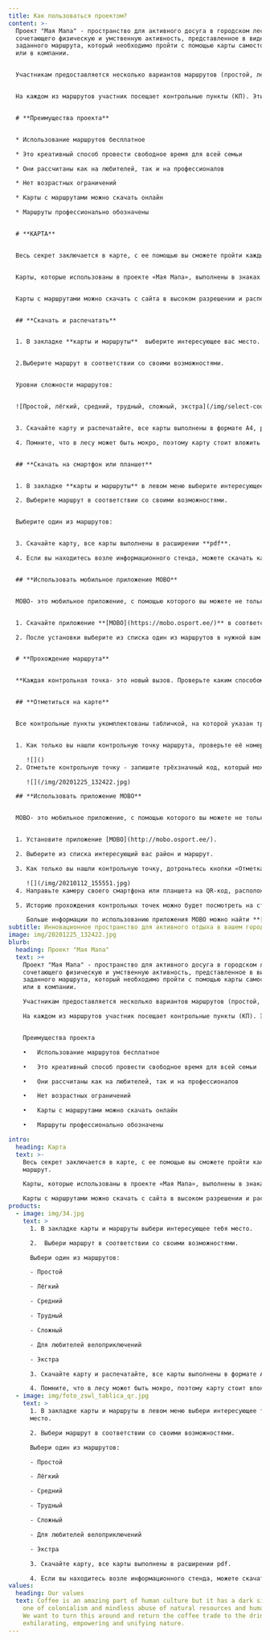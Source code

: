 ```yaml
---
title: Как пользоваться проектом?
content: >-
  Проект "Мая Мапа" - пространство для активного досуга в городском лесопарке,
  сочетающего физическую и умственную активность, представленное в виде
  заданного маршрута, который необходимо пройти с помощью карты самостоятельно
  или в компании.


  Участникам предоставляется несколько вариантов маршрутов (простой, легкий, средний, сложный, трудный, экстра, веломаршрут) в зависимости от возраста, физической подготовки, средства передвижения. Проходить маршруты разрешено неограниченное число раз. Также предоставлена возможность самостоятельного планирования маршрутов.


  На каждом из маршрутов участник посещает контрольные пункты (КП). Эти точки обозначены на местности деревянными столбиками. Столбики оборудованы информационными табличками с указанием номера КП, QR кодом, буквенным кодом.


  # **Преимущества проекта**


  * Использование маршрутов бесплатное

  * Это креативный способ провести свободное время для всей семьи

  * Они рассчитаны как на любителей, так и на профессионалов

  * Нет возрастных ограничений

  * Карты с маршрутами можно скачать онлайн

  * Маршруты профессионально обозначены


  # **КАРТА**


  Весь секрет заключается в карте, с ее помощью вы сможете пройти каждый маршрут.


  Карты, которые использованы в проекте «Мая Мапа», выполнены в знаках карт спортивного ориентирования. Карта отображает местность вокруг вас, с ее помощью участник может сориентироваться на местности и найти оптимальный путь к контрольной точке маршрута.


  Карты с маршрутами можно скачать с сайта в высоком разрешении и распечатать самостоятельно дома. Также можно проходить маршрут с помощью смартфона или планшета, предварительно загрузив карту с маршрутом с сайта или просто сделав фото карты со всеми КП на информационном стенде. Маршруты можно проходить в любое удобное время суток без привязки к датам, всесезонно.


  ## **Скачать и распечатать**


  1. В закладке **карты и маршруты**  выберите интересующее вас место.


  2.Выберите маршрут в соответствии со своими возможностями.


  Уровни сложности маршрутов:


  ![Простой, лёгкий, средний, трудный, сложный, экстра](/img/select-course.png "Выбор уровня сложности маршрута")


  3. Скачайте карту и распечатайте, все карты выполнены в формате А4, расширение файла **pdf**

  4. Помните, что в лесу может быть мокро, поэтому карту стоит вложить в защитный пакет.


  ## **Скачать на смартфон или планшет**


  1. В закладке **карты и маршруты** в левом меню выберите интересующее вас место.

  2. Выберите маршрут в соответствии со своими возможностями.


  Выберите один из маршрутов:


  3. Скачайте карту, все карты выполнены в расширении **pdf**.

  4. Если вы находитесь возле информационного стенда, можете скачать карту сканировав **QR-**код. Предварительно выбрав сложность маршрута.


  ## **Использовать мобильное приложение MOBO**


  MOBO- это мобильное приложение, с помощью которого вы можете не только находить контрольные точки маршрута, но и отмечаться на них.


  1. Скачайте приложение **[MOBO](https://mobo.osport.ee/)** в соответствии с используемым ПО (iOS, Android, Windows Phone, Nokia).

  2. После установки выберите из списка один из маршрутов в нужной вам местности. На экране появится карта с маршрутом. Каждая контрольная точка оборудована табличкой с размещенным на ней QR-кодом, с помощью которого вы сможете произвести отметку на КП.


  # **Прохождение маршрута**


  **Каждая контрольная точка- это новый вызов. Проверьте каким способом вы можете подтвердить свое нахождение на контрольной точке.**


  ## **Отметиться на карте**


  Все контрольные пункты укомплектованы табличкой, на которой указан трехзначный код. С помощью кода вы можете подтвердить прохождение контрольной точки маршрута.


  1. Как только вы нашли контрольную точку маршрута, проверьте её номер, есть ли он в таблице возле карты, чтобы удостовериться в этом, что вы находитесь на правильной контрольной точке.

     ![]()
  2. Отметьте контрольную точку - запишите трёхзначный код, который можно будет проверить на финише.

     ![](/img/20201225_132422.jpg)

  ## **Использовать приложение MOBO**


  MOBO- это мобильное приложение, с помощью которого вы можете не только находить контрольные точки, но и отмечаться на них. МОBO- это международный проект, в базе которого находится несколько десятков карт с 8 стран мира, и она все время растет.


  1. Установите приложение [MOBO](http://mobo.osport.ee/).

  2. Выберите из списка интересующий вас район и маршрут.

  3. Как только вы нашли контрольную точку, дотроньтесь кнопки «Отметка» в левом нижнем углу экрана.

     ![](/img/20210112_155551.jpg)
  4. Направьте камеру своего смартфона или планшета на QR-код, расположенный на табличке и чуть подождите,  пока камера отсканирует код и отметит его прохождение контрольной точки автоматически.

  5. Историю прохождения контрольных точек можно будет посмотреть на странице [МОВО](https://mobo.osport.ee/).

     Больше информации по использованию приложения МОBO можно найти **[тут](https://mobo.osport.ee/)**.
subtitle: Инновационное пространство для активного отдыха в вашем городе.
image: img/20201225_132422.jpg
blurb:
  heading: Проект "Мая Мапа"
  text: >+
    Проект "Мая Мапа" - пространство для активного досуга в городском лесопарке,
    сочетающего физическую и умственную активность, представленное в виде
    заданного маршрута, который необходимо пройти с помощью карты самостоятельно
    или в компании.

    Участникам предоставляется несколько вариантов маршрутов (простой, легкий, средний, сложный, трудный, экстра, веломаршрут) в зависимости от возраста, физической подготовки, средства передвижения. Проходить маршруты разрешено неограниченное число раз. Также предоставлена возможность самостоятельного планирования маршрутов.

    На каждом из маршрутов участник посещает контрольные пункты (КП). Эти точки обозначены на местности деревянными столбиками. Столбики оборудованы информационными табличками с указанием номера КП, QR-кодом, буквенным кодом.


    Преимущества проекта

    •	Использование маршрутов бесплатное

    •	Это креативный способ провести свободное время для всей семьи

    •	Они рассчитаны как на любителей, так и на профессионалов

    •	Нет возрастных ограничений

    •	Карты с маршрутами можно скачать онлайн

    •	Маршруты профессионально обозначены

intro:
  heading: Карта
  text: >-
    Весь секрет заключается в карте, с ее помощью вы сможете пройти каждый
    маршрут.

    Карты, которые использованы в проекте «Мая Мапа», выполнены в знаках карт спортивного ориентирования. Карта отображает местность вокруг вас, с помощью ее участник может сориентироваться на местности и найти оптимальный путь к контрольной точке маршрута.

    Карты с маршрутами можно скачать с сайта в высоком разрешении и распечатать самостоятельно дома. Также можно проходить маршрут с помощью смартфона или планшета, предварительно загрузив карту с маршрутом с сайта или просто сделав фото карты со всеми КП на информационном стенде. Маршруты можно проходить в любое удобное время суток без привязки к датам, всесезонно.
products:
  - image: img/34.jpg
    text: >
      1. В закладке карты и маршруты выбери интересующее тебя место. 

      2.  Выбери маршрут в соответствии со своими возможностями.

      Выбери один из маршрутов:

      - Простой

      - Лёгкий

      - Средний

      - Трудный

      - Сложный

      - Для любителей велоприключений

      - Экстра

      3. Скачайте карту и распечатайте, все карты выполнены в формате А4, расширение файла pdf.

      4. Помните, что в лесу может быть мокро, поэтому карту стоит вложить в защитный пакет.
  - image: img/foto_zswl_tablica_qr.jpg
    text: >
      1. В закладке карты и маршруты в левом меню выбери интересующее тебя
      место.

      2. Выбери маршрут в соответствии со своими возможностями.

      Выбери один из маршрутов:

      - Простой

      - Лёгкий

      - Средний

      - Трудный

      - Сложный

      - Для любителей велоприключений

      - Экстра

      3. Скачайте карту, все карты выполнены в расширении pdf.

      4. Если вы находитесь возле информационного стенда, можете скачать карту, сканировав QR код. Достаточно  будет выбрать только сложность маршрута. 
values:
  heading: Our values
  text: Coffee is an amazing part of human culture but it has a dark side too –
    one of colonialism and mindless abuse of natural resources and human lives.
    We want to turn this around and return the coffee trade to the drink’s
    exhilarating, empowering and unifying nature.
---
```

